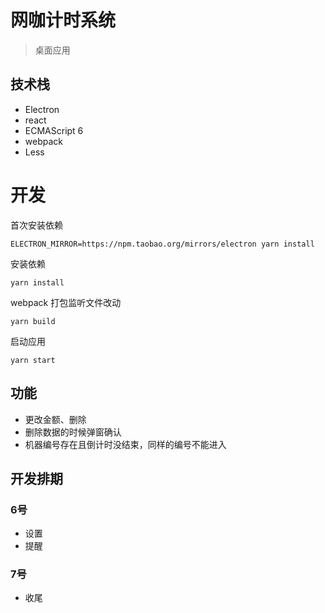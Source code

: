 # 网咖计时系统

> 桌面应用

## 技术栈

* Electron
* react
* ECMAScript 6
* webpack
* Less

# 开发

首次安装依赖
```
ELECTRON_MIRROR=https://npm.taobao.org/mirrors/electron yarn install
```

安装依赖
```
yarn install
```

webpack 打包监听文件改动
```
yarn build
```

启动应用
```
yarn start
```

## 功能

- 更改金额、删除
- 删除数据的时候弹窗确认
- 机器编号存在且倒计时没结束，同样的编号不能进入


## 开发排期

### 6号
- 设置
- 提醒

### 7号
- 收尾

